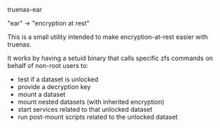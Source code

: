
truenas-ear

"ear" -> "encryption at rest"

This is a small utility intended to make encryption-at-rest easier with truenas.

It works by having a setuid binary that calls specific zfs commands on behalf
of non-root users to:
* test if a dataset is unlocked
* provide a decryption key
* mount a dataset
* mount nested datasets (with inherited encryption)
* start services related to that unlocked dataset
* run post-mount scripts related to the unlocked dataset

